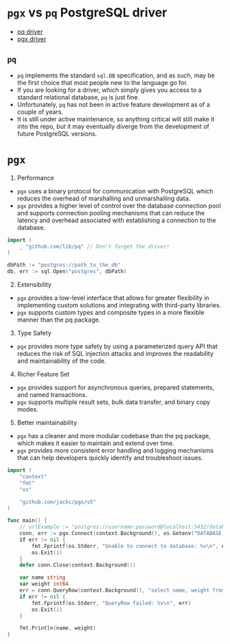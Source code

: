 # `pgx` vs `pq` PostgreSQL driver

- [pq driver](https://github.com/lib/pq)
- [pgx driver](https://github.com/jackc/pgx)

## `pq`

- `pq` implements the standard `sql.DB` specification, and as such, may be the first choice that most people new to the language go for.
- If you are looking for a driver, which simply gives you access to a standard relational database, `pq` is just fine.
- Unfortunately, `pq` has not been in active feature development as of a couple of years.
- It is still under active maintenance, so anything critical will still make it into the repo, but it may eventually diverge from the development of future PostgreSQL versions.

# `pgx`

1. Performance

- `pgx` uses a binary protocol for communication with PostgreSQL which reduces the overhead of marshalling and unmarshalling data.
- `pgx` provides a higher level of control over the database connection pool and supports connection pooling mechanisms that can reduce the latency and overhead associated with establishing a connection to the database.

```go
import (
	_ "github.com/lib/pq" // Don't forget the driver!
)

dbPath := "postgres://path_to_the_db"
db, err := sql.Open("postgres", dbPath)
```

2. Extensibility

- `pgx` provides a low-level interface that allows for greater flexibility in implementing custom solutions and integrating with third-party libraries.
- `pgx` supports custom types and composite types in a more flexible manner than the pq package.

3. Type Safety

- `pgx` provides more type safety by using a parameterized query API that reduces the risk of SQL injection attacks and improves the readability and maintainability of the code.

4. Richer Feature Set

- `pgx` provides support for asynchronous queries, prepared statements, and named transactions.
- `pgx` supports multiple result sets, bulk data transfer, and binary copy modes.

5. Better maintainability

- `pgx` has a cleaner and more modular codebase than the pq package, which makes it easier to maintain and extend over time.
- `pgx` provides more consistent error handling and logging mechanisms that can help developers quickly identify and troubleshoot issues.

```go
import (
	"context"
	"fmt"
	"os"

	"github.com/jackc/pgx/v5"
)

func main() {
	// urlExample := "postgres://username:password@localhost:5432/database_name"
	conn, err := pgx.Connect(context.Background(), os.Getenv("DATABASE_URL"))
	if err != nil {
		fmt.Fprintf(os.Stderr, "Unable to connect to database: %v\n", err)
		os.Exit(1)
	}
	defer conn.Close(context.Background())

	var name string
	var weight int64
	err = conn.QueryRow(context.Background(), "select name, weight from widgets where id=$1", 42).Scan(&name, &weight)
	if err != nil {
		fmt.Fprintf(os.Stderr, "QueryRow failed: %v\n", err)
		os.Exit(1)
	}

	fmt.Println(name, weight)
}
```
